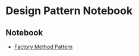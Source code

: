 # Design Pattern Notebook

## Notebook

- [Factory Method Pattern](https://github.com/mizu-bai/Factory-Method-Pattern/blob/main/factory-method-pattern.ipynb)
